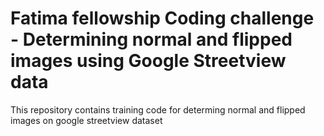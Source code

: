# Fatima fellowship Coding challenge - Determining normal and flipped images using Google Streetview data

This repository contains training code for determing normal and flipped images on google streetview dataset
